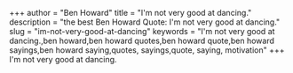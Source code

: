+++
author = "Ben Howard"
title = "I'm not very good at dancing."
description = "the best Ben Howard Quote: I'm not very good at dancing."
slug = "im-not-very-good-at-dancing"
keywords = "I'm not very good at dancing.,ben howard,ben howard quotes,ben howard quote,ben howard sayings,ben howard saying,quotes, sayings,quote, saying, motivation"
+++
I'm not very good at dancing.
